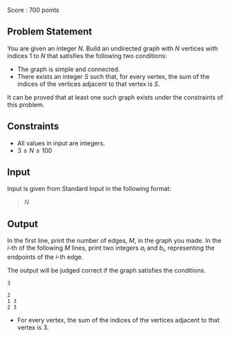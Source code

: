 Score : $700$ points

## Problem Statement

You are given an integer $N$.
Build an undirected graph with $N$ vertices with indices $1$ to $N$ that satisfies the following two conditions:

- The graph is simple and connected.
- There exists an integer $S$ such that, for every vertex, the sum of the indices of the vertices adjacent to that vertex is $S$.

It can be proved that at least one such graph exists under the constraints of this problem.

## Constraints

- All values in input are integers.
- $3 \leq N \leq 100$

## Input

Input is given from Standard Input in the following format:

> $N$

## Output

In the first line, print the number of edges, $M$, in the graph you made. In the $i$-th of the following $M$ lines, print two integers $a_i$ and $b_i$, representing the endpoints of the $i$-th edge.

The output will be judged correct if the graph satisfies the conditions.

```input1
3
```

```output1
2
1 3
2 3
```

- For every vertex, the sum of the indices of the vertices adjacent to that vertex is $3$.